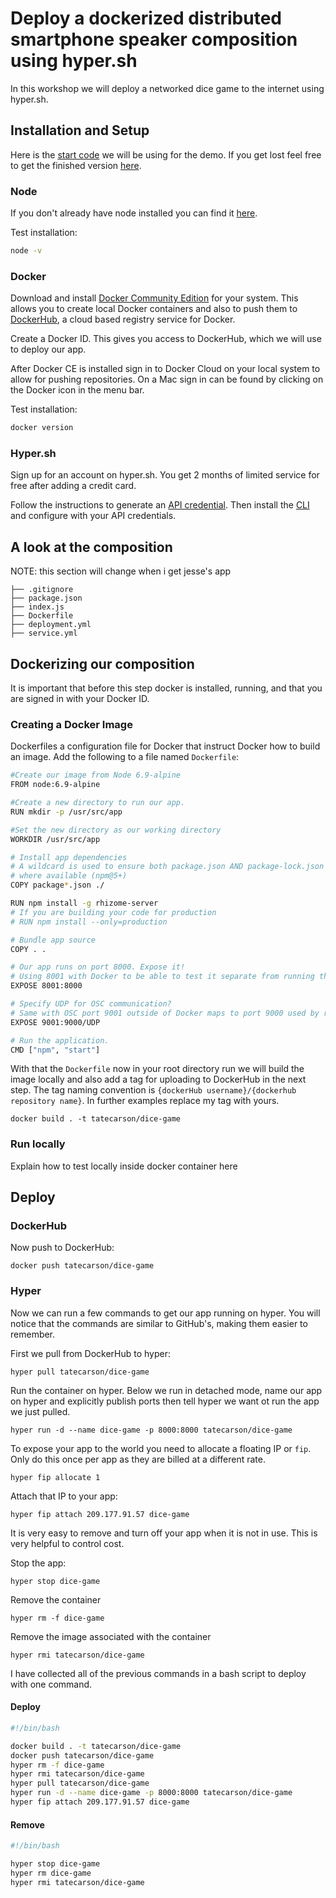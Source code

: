 # Deploy a dockerized distributed smartphone speaker composition using hyper.sh

In this workshop we will deploy a networked dice game to the internet using hyper.sh.

## Installation and Setup

Here is the [start code](https://github.com/tatecarson/chance-airports/archive/nime-workshop.zip) we will be using for the demo. If you get lost feel free to get the finished version [here](https://github.com/tatecarson/chance-airports/tree/master).

### Node

If you don't already have node installed you can find it [here](https://nodejs.org/en/).

Test installation:

```bash
node -v
```

### Docker

Download and install [Docker Community Edition](https://docs.docker.com/install/) for your system. This allows you to create local Docker containers and also to push them to [DockerHub](https://docs.docker.com/docker-hub/), a cloud based registry service for Docker.

Create a Docker ID. This gives you access to DockerHub, which we will use to deploy our app.

After Docker CE is installed sign in to Docker Cloud on your local system to allow for pushing repositories. On a Mac sign in can be found by clicking on the Docker icon in the menu bar.

Test installation:

```bash
docker version
```

### Hyper.sh

Sign up for an account on hyper.sh. You get 2 months of limited service for free after adding a credit card.

Follow the instructions to generate an [API credential](https://docs.hyper.sh/hyper/GettingStarted/generate_api_credential.html). Then install the [CLI](https://docs.hyper.sh/hyper/GettingStarted/install.html) and configure with your API credentials.

## A look at the composition

NOTE: this section will change when i get jesse's app

```
├── .gitignore
├── package.json
├── index.js
├── Dockerfile
├── deployment.yml
├── service.yml
```

## Dockerizing our composition

It is important that before this step docker is installed, running, and that you are signed in with your Docker ID.

### Creating a Docker Image

Dockerfiles a configuration file for Docker that instruct Docker how to build an image. Add the following to a file named `Dockerfile`:

```bash
#Create our image from Node 6.9-alpine
FROM node:6.9-alpine

#Create a new directory to run our app.
RUN mkdir -p /usr/src/app

#Set the new directory as our working directory
WORKDIR /usr/src/app

# Install app dependencies
# A wildcard is used to ensure both package.json AND package-lock.json are copied
# where available (npm@5+)
COPY package*.json ./

RUN npm install -g rhizome-server
# If you are building your code for production
# RUN npm install --only=production

# Bundle app source
COPY . .

# Our app runs on port 8000. Expose it!
# Using 8001 with Docker to be able to test it separate from running the server outside of Docker
EXPOSE 8001:8000

# Specify UDP for OSC communication?
# Same with OSC port 9001 outside of Docker maps to port 9000 used by rhizome
EXPOSE 9001:9000/UDP

# Run the application.
CMD ["npm", "start"]
```

With that the `Dockerfile` now in your root directory run we will build the image locally and also add a tag for uploading to DockerHub in the next step. The tag naming convention is `{dockerHub username}/{dockerhub repository name}`. In further examples replace my tag with yours.

```
docker build . -t tatecarson/dice-game
```

### Run locally

Explain how to test locally inside docker container here

## Deploy

### DockerHub

Now push to DockerHub:

```
docker push tatecarson/dice-game
```

### Hyper

Now we can run a few commands to get our app running on hyper. You will notice that the commands are similar to GitHub's, making them easier to remember.

First we pull from DockerHub to hyper:

```
hyper pull tatecarson/dice-game
```

Run the container on hyper. Below we run in detached mode, name our app on hyper and explicitly publish ports then tell hyper we want ot run the app we just pulled.

```
hyper run -d --name dice-game -p 8000:8000 tatecarson/dice-game
```

To expose your app to the world you need to allocate a floating IP or `fip`. Only do this once per app as they are billed at a different rate.

```
hyper fip allocate 1
```

Attach that IP to your app:

```
hyper fip attach 209.177.91.57 dice-game
```

It is very easy to remove and turn off your app when it is not in use. This is very helpful to control cost.

Stop the app:

```
hyper stop dice-game
```

Remove the container

```
hyper rm -f dice-game
```

Remove the image associated with the container

```
hyper rmi tatecarson/dice-game
```

I have collected all of the previous commands in a bash script to deploy with one command.

#### Deploy

```bash
#!/bin/bash

docker build . -t tatecarson/dice-game
docker push tatecarson/dice-game
hyper rm -f dice-game
hyper rmi tatecarson/dice-game
hyper pull tatecarson/dice-game
hyper run -d --name dice-game -p 8000:8000 tatecarson/dice-game
hyper fip attach 209.177.91.57 dice-game
```

#### Remove

```bash
#!/bin/bash

hyper stop dice-game
hyper rm dice-game
hyper rmi tatecarson/dice-game
```
